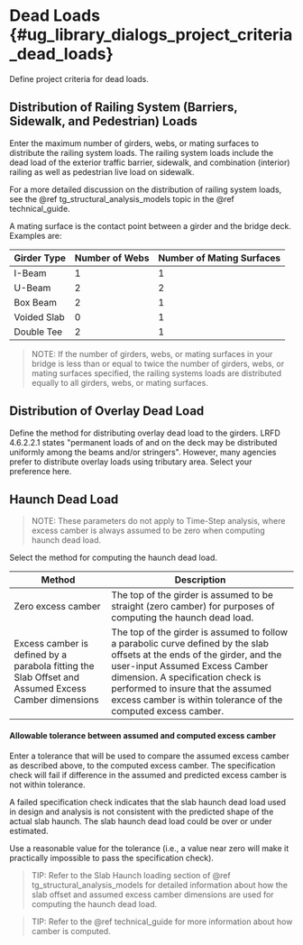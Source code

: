 Dead Loads {#ug_library_dialogs_project_criteria_dead_loads}
==============================================
Define project criteria for dead loads.

Distribution of Railing System (Barriers, Sidewalk, and Pedestrian) Loads
--------------------------------------------------------------------------
Enter the maximum number of girders, webs, or mating surfaces to distribute the railing system loads. The railing system loads include the dead load of the exterior traffic barrier, sidewalk, and combination (interior) railing as well as pedestrian live load on sidewalk. 

For a more detailed discussion on the distribution of railing system loads, see the @ref tg_structural_analysis_models topic in the @ref technical_guide.

A mating surface is the contact point between a girder and the bridge deck. Examples are:

Girder Type | Number of Webs | Number of Mating Surfaces
-----------|-------------------|-------------------------
I-Beam |  1 |  1
U-Beam |  2 | 2
Box Beam |  2  | 1
Voided Slab |  0 |  1
Double Tee |  2 |  1

> NOTE: If the number of girders, webs, or mating surfaces in your bridge is less than or equal to twice the number of girders, webs, or mating surfaces specified, the railing systems loads are distributed equally to all girders, webs, or mating surfaces.

Distribution of Overlay Dead Load
----------------------------------
Define the method for distributing overlay dead load to the girders. LRFD 4.6.2.2.1 states "permanent loads of and on the deck may be distributed uniformly among the beams and/or stringers". However, many agencies prefer to distribute overlay loads using tributary area. Select your preference here.

Haunch Dead Load
-----------

> NOTE: These parameters do not apply to Time-Step analysis, where excess camber is always assumed to be zero when computing haunch dead load.

Select the method for computing the haunch dead load. 

Method | Description
-------|------------
Zero excess camber | The top of the girder is assumed to be straight (zero camber) for purposes of computing the haunch dead load.
Excess camber is defined by a parabola fitting the Slab Offset and Assumed Excess Camber dimensions | The top of the girder is assumed to follow a parabolic curve defined by the slab offsets at the ends of the girder, and the user-input Assumed Excess Camber dimension. A specification check is performed to insure that the assumed excess camber is within tolerance of the computed excess camber.

#### Allowable tolerance between assumed and computed excess camber ####
Enter a tolerance that will be used to compare the assumed excess camber as described above, to the computed excess camber. The specification check will fail if difference in the assumed and predicted excess camber is not within tolerance.

A failed specification check indicates that the slab haunch dead load used in design and analysis is not consistent with the predicted shape of the actual slab haunch. The slab haunch dead load could be over or under estimated.

Use a reasonable value for the tolerance (i.e., a value near zero will make it practically impossible to pass the specification check).

> TIP: Refer to the Slab Haunch loading section of @ref tg_structural_analysis_models for detailed information about how the slab offset and assumed excess camber dimensions are used for computing the haunch dead load.

> TIP: Refer to the @ref technical_guide for more information about how camber is computed.

